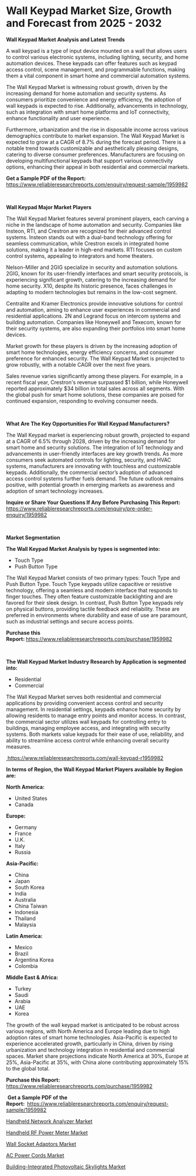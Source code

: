 <p><h1>Wall Keypad Market Size, Growth and Forecast from 2025 - 2032</h1></p><p><strong>Wall Keypad Market Analysis and Latest Trends</strong></p>
<p><p>A wall keypad is a type of input device mounted on a wall that allows users to control various electronic systems, including lighting, security, and home automation devices. These keypads can offer features such as keypad access control, scene management, and programmable functions, making them a vital component in smart home and commercial automation systems. </p><p>The Wall Keypad Market is witnessing robust growth, driven by the increasing demand for home automation and security systems. As consumers prioritize convenience and energy efficiency, the adoption of wall keypads is expected to rise. Additionally, advancements in technology, such as integration with smart home platforms and IoT connectivity, enhance functionality and user experience.</p><p>Furthermore, urbanization and the rise in disposable income across various demographics contribute to market expansion. The Wall Keypad Market is expected to grow at a CAGR of 8.7% during the forecast period. There is a notable trend towards customizable and aesthetically pleasing designs, catering to diverse consumer preferences. Manufacturers are focusing on developing multifunctional keypads that support various connectivity options, enhancing their appeal in both residential and commercial markets.</p></p>
<p><strong>Get a Sample PDF of the Report:&nbsp;</strong> <a href="https://www.reliableresearchreports.com/enquiry/request-sample/1959982?utm_campaign=112&utm_medium=2&utm_source=Github&utm_content=ia&utm_term=10022025&utm_id=wall-keypad">https://www.reliableresearchreports.com/enquiry/request-sample/1959982</a></p>
<p>&nbsp;</p>
<p><strong>Wall Keypad Major Market Players</strong></p>
<p><p>The Wall Keypad Market features several prominent players, each carving a niche in the landscape of home automation and security. Companies like Insteon, RTI, and Crestron are recognized for their advanced control systems. Insteon stands out with a dual-band technology offering for seamless communication, while Crestron excels in integrated home solutions, making it a leader in high-end markets. RTI focuses on custom control systems, appealing to integrators and home theaters.</p><p>Nelson-Miller and 2GIG specialize in security and automation solutions. 2GIG, known for its user-friendly interfaces and smart security protocols, is experiencing significant growth, catering to the increasing demand for home security. X10, despite its historic presence, faces challenges in adapting to modern technologies but remains in the low-cost segment.</p><p>Centralite and Kramer Electronics provide innovative solutions for control and automation, aiming to enhance user experiences in commercial and residential applications. 2N and Legrand focus on intercom systems and building automation. Companies like Honeywell and Texecom, known for their security systems, are also expanding their portfolios into smart home devices.</p><p>Market growth for these players is driven by the increasing adoption of smart home technologies, energy efficiency concerns, and consumer preference for enhanced security. The Wall Keypad Market is projected to grow robustly, with a notable CAGR over the next five years.</p><p>Sales revenue varies significantly among these players. For example, in a recent fiscal year, Crestron's revenue surpassed $1 billion, while Honeywell reported approximately $34 billion in total sales across all segments. With the global push for smart home solutions, these companies are poised for continued expansion, responding to evolving consumer needs.</p></p>
<p>&nbsp;</p>
<p><strong>What Are The Key Opportunities For Wall Keypad Manufacturers?</strong></p>
<p><p>The Wall Keypad market is experiencing robust growth, projected to expand at a CAGR of 6.5% through 2028, driven by the increasing demand for smart home and security solutions. The integration of IoT technology and advancements in user-friendly interfaces are key growth trends. As more consumers seek automated controls for lighting, security, and HVAC systems, manufacturers are innovating with touchless and customizable keypads. Additionally, the commercial sector’s adoption of advanced access control systems further fuels demand. The future outlook remains positive, with potential growth in emerging markets as awareness and adoption of smart technology increases.</p></p>
<p><strong>Inquire or Share Your Questions If Any Before Purchasing This Report:</strong> <a href="https://www.reliableresearchreports.com/enquiry/pre-order-enquiry/1959982?utm_campaign=112&utm_medium=2&utm_source=Github&utm_content=ia&utm_term=10022025&utm_id=wall-keypad">https://www.reliableresearchreports.com/enquiry/pre-order-enquiry/1959982</a></p>
<p>&nbsp;</p>
<p><strong>Market Segmentation</strong></p>
<p><strong>The Wall Keypad Market Analysis by types is segmented into:</strong></p>
<p><ul><li>Touch Type</li><li>Push Button Type</li></ul></p>
<p><p>The Wall Keypad Market consists of two primary types: Touch Type and Push Button Type. Touch Type keypads utilize capacitive or resistive technology, offering a seamless and modern interface that responds to finger touches. They often feature customizable backlighting and are favored for their sleek design. In contrast, Push Button Type keypads rely on physical buttons, providing tactile feedback and reliability. These are preferred in environments where durability and ease of use are paramount, such as industrial settings and secure access points.</p></p>
<p><strong>Purchase this Report:&nbsp;</strong><a href="https://www.reliableresearchreports.com/purchase/1959982?utm_campaign=112&utm_medium=2&utm_source=Github&utm_content=ia&utm_term=10022025&utm_id=wall-keypad">https://www.reliableresearchreports.com/purchase/1959982</a></p>
<p>&nbsp;</p>
<p><strong>The Wall Keypad Market Industry Research by Application is segmented into:</strong></p>
<p><ul><li>Residential</li><li>Commercial</li></ul></p>
<p><p>The Wall Keypad Market serves both residential and commercial applications by providing convenient access control and security management. In residential settings, keypads enhance home security by allowing residents to manage entry points and monitor access. In contrast, the commercial sector utilizes wall keypads for controlling entry to buildings, managing employee access, and integrating with security systems. Both markets value keypads for their ease of use, reliability, and ability to streamline access control while enhancing overall security measures.</p></p>
<p><a href="https://www.reliableresearchreports.com/wall-keypad-r1959982?utm_campaign=112&utm_medium=2&utm_source=Github&utm_content=ia&utm_term=10022025&utm_id=wall-keypad">&nbsp;https://www.reliableresearchreports.com/wall-keypad-r1959982</a></p>
<p><strong>In terms of Region, the Wall Keypad Market Players available by Region are:</strong></p>
<p>
    <p> <strong> North America: </strong>
        <ul>
            <li>United States</li>
            <li>Canada</li>
        </ul>
        </p> 
    <p> <strong> Europe: </strong>
        <ul>
            <li>Germany</li>
            <li>France</li>
            <li>U.K.</li>
            <li>Italy</li>
            <li>Russia</li>
        </ul>
        </p> 
    <p> <strong> Asia-Pacific: </strong>
        <ul>
            <li>China</li>
            <li>Japan</li>
            <li>South Korea</li>
            <li>India</li>
            <li>Australia</li>
            <li>China Taiwan</li>
            <li>Indonesia</li>
            <li>Thailand</li>
            <li>Malaysia</li>
        </ul>
        </p> 
    <p> <strong> Latin America: </strong>
        <ul>
            <li>Mexico</li>
            <li>Brazil</li>
            <li>Argentina Korea</li>
            <li>Colombia</li>
        </ul>
        </p> 
    <p> <strong> Middle East & Africa: </strong>
        <ul>
            <li>Turkey</li>
            <li>Saudi</li>
            <li>Arabia</li>
            <li>UAE</li>
            <li>Korea</li>
        </ul>
    </p>
    </p>
<p><p>The growth of the wall keypad market is anticipated to be robust across various regions, with North America and Europe leading due to high adoption rates of smart home technologies. Asia-Pacific is expected to experience accelerated growth, particularly in China, driven by rising urbanization and technology integration in residential and commercial spaces. Market share projections indicate North America at 30%, Europe at 25%, Asia-Pacific at 35%, with China alone contributing approximately 15% to the global total.</p></p>
<p><strong>Purchase this Report: </strong><a href="https://www.reliableresearchreports.com/purchase/1959982?utm_campaign=112&utm_medium=2&utm_source=Github&utm_content=ia&utm_term=10022025&utm_id=wall-keypad">https://www.reliableresearchreports.com/purchase/1959982</a></p>
<p>&nbsp;<strong>Get a Sample PDF of the Report:&nbsp;&nbsp;</strong><a href="https://www.reliableresearchreports.com/enquiry/request-sample/1959982?utm_campaign=112&utm_medium=2&utm_source=Github&utm_content=ia&utm_term=10022025&utm_id=wall-keypad">https://www.reliableresearchreports.com/enquiry/request-sample/1959982</a></p>
<p><strong></strong></p>
<p><p><a href="https://github.com/zanoligarav/Market-Research-Report-List-1/blob/main/handheld-network-analyzer-market.md?utm_campaign=112&utm_medium=2&utm_source=Github&utm_content=ia&utm_term=10022025&utm_id=wall-keypad">Handheld Network Analyzer Market</a></p><p><a href="https://github.com/qetelosooya/Market-Research-Report-List-1/blob/main/handheld-rf-power-meter-market.md?utm_campaign=112&utm_medium=2&utm_source=Github&utm_content=ia&utm_term=10022025&utm_id=wall-keypad">Handheld RF Power Meter Market</a></p><p><a href="https://github.com/curinbucan9/Market-Research-Report-List-1/blob/main/wall-socket-adaptors-market.md?utm_campaign=112&utm_medium=2&utm_source=Github&utm_content=ia&utm_term=10022025&utm_id=wall-keypad">Wall Socket Adaptors Market</a></p><p><a href="https://github.com/boitafbg/Market-Research-Report-List-1/blob/main/ac-power-cords-market.md?utm_campaign=112&utm_medium=2&utm_source=Github&utm_content=ia&utm_term=10022025&utm_id=wall-keypad">AC Power Cords Market</a></p><p><a href="https://github.com/haaszgettre6/Market-Research-Report-List-1/blob/main/building-integrated-photovoltaic-skylights-market.md?utm_campaign=112&utm_medium=2&utm_source=Github&utm_content=ia&utm_term=10022025&utm_id=wall-keypad">Building-Integrated Photovoltaic Skylights Market</a></p></p>